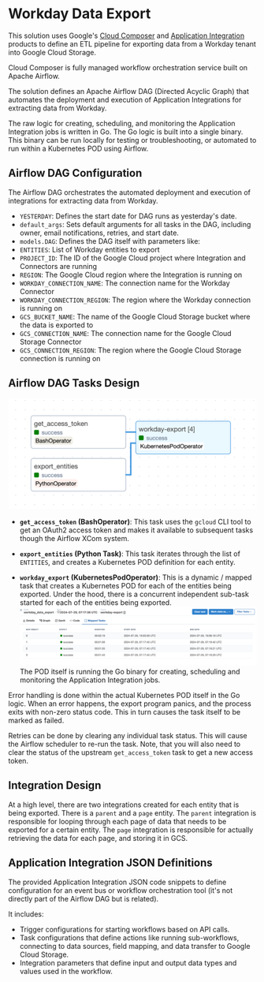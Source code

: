 # Workday Data Export

This solution uses Google's [Cloud Composer](https://cloud.google.com/composer) and [Application Integration](https://cloud.google.com/application-integration/docs/overview)
products to define an ETL pipeline for exporting data from a Workday tenant into Google Cloud Storage.

Cloud Composer is fully managed workflow orchestration service built on Apache Airflow.

The solution defines an Apache Airflow DAG (Directed Acyclic Graph) that automates the deployment and execution of Application Integrations for extracting data from Workday.

The raw logic for creating, scheduling, and monitoring the Application Integration jobs is written in Go.
The Go logic is built into a single binary. This binary can be run locally for testing or troubleshooting, or automated to run within a Kubernetes POD using Airflow.


## Airflow DAG Configuration

The Airflow DAG orchestrates the automated deployment and execution of integrations for extracting data from Workday.

- `YESTERDAY`: Defines the start date for DAG runs as yesterday's date.
- `default_args`: Sets default arguments for all tasks in the DAG, including owner, email notifications, retries, and start date.
- `models.DAG`: Defines the DAG itself with parameters like:
- `ENTITIES`:  List of Workday entities to export
- `PROJECT_ID`: The ID of the Google Cloud project where Integration and Connectors are running
- `REGION`: The Google Cloud region where the Integration is running on
- `WORKDAY_CONNECTION_NAME`: The connection name for the Workday Connector
- `WORKDAY_CONNECTION_REGION`: The region where the Workday connection is running on
- `GCS_BUCKET_NAME`: The name of the Google Cloud Storage bucket where the data is exported to
- `GCS_CONNECTION_NAME`: The connection name for the Google Cloud Storage Connector
- `GCS_CONNECTION_REGION`: The region where the Google Cloud Storage connection is running on

## Airflow DAG Tasks Design

![dag_graph](/docs/images/dag_graph.png)

- **`get_access_token` (BashOperator)**:
This task uses the `gcloud` CLI tool to get an OAuth2 access token and makes it available to subsequent tasks though the Airflow XCom system.


- **`export_entities` (Python Task)**:
This task iterates through the list of `ENTITIES`, and creates a Kubernetes POD definition for each entity.


- **`workday_export` (KubernetesPodOperator)**:
This is a dynamic / mapped task that creates a Kubernetes POD for each of the entities being exported.
Under the hood, there is a concurrent independent sub-task started for each of the entities being exported.
![mapped_tasks](/docs/images/mapped_tasks.png)
The POD itself is running the Go binary for creating, scheduling and monitoring the Application Integration jobs.

Error handling is done within the actual Kubernetes POD itself in the Go logic. When an error happens, the
export program panics, and the process exits with non-zero status code. This in turn causes the task itself to
be marked as failed.

Retries can be done by clearing  any individual task status. This will cause the Airflow scheduler to re-run the
task. Note, that you will also need to clear the status of the upstream `get_access_token` task to get a new
access token.


## Integration Design

At a high level, there are two integrations created for each entity that is being exported. There is a `parent` and
a `page` entity. The `parent` integration is responsible for looping through each page of data that needs to be exported for
a certain entity. The `page` integration is responsible for actually retrieving the data for each page, and storing it in GCS.


## Application Integration JSON Definitions

The provided Application Integration JSON code snippets to define configuration for an event bus or workflow orchestration tool (it's not directly part of the Airflow DAG but is related). 

It includes:
- Trigger configurations for starting workflows based on API calls.
- Task configurations that define actions like running sub-workflows, connecting to data sources, field mapping, and data transfer to Google Cloud Storage.
- Integration parameters that define input and output data types and values used in the workflow.
